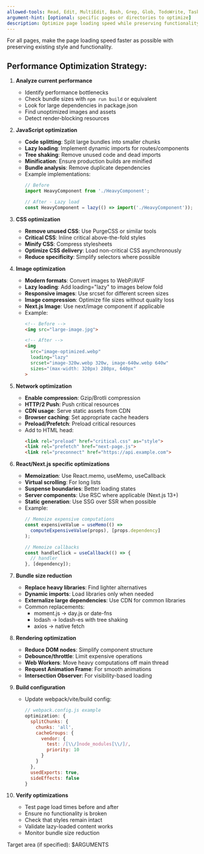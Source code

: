 ```yaml
---
allowed-tools: Read, Edit, MultiEdit, Bash, Grep, Glob, TodoWrite, Task
argument-hint: [optional: specific pages or directories to optimize]
description: Optimize page loading speed while preserving functionality
---
```


For all pages, make the page loading speed faster as possible with preserving existing style and functionality.

## Performance Optimization Strategy:

1. **Analyze current performance**
   - Identify performance bottlenecks
   - Check bundle sizes with `npm run build` or equivalent
   - Look for large dependencies in package.json
   - Find unoptimized images and assets
   - Detect render-blocking resources

2. **JavaScript optimization**
   - **Code splitting**: Split large bundles into smaller chunks
   - **Lazy loading**: Implement dynamic imports for routes/components
   - **Tree shaking**: Remove unused code and dead imports
   - **Minification**: Ensure production builds are minified
   - **Bundle analysis**: Remove duplicate dependencies
   - Example implementations:
     ```javascript
     // Before
     import HeavyComponent from './HeavyComponent';
     
     // After - Lazy load
     const HeavyComponent = lazy(() => import('./HeavyComponent'));
     ```

3. **CSS optimization**
   - **Remove unused CSS**: Use PurgeCSS or similar tools
   - **Critical CSS**: Inline critical above-the-fold styles
   - **Minify CSS**: Compress stylesheets
   - **Optimize CSS delivery**: Load non-critical CSS asynchronously
   - **Reduce specificity**: Simplify selectors where possible

4. **Image optimization**
   - **Modern formats**: Convert images to WebP/AVIF
   - **Lazy loading**: Add loading="lazy" to images below fold
   - **Responsive images**: Use srcset for different screen sizes
   - **Image compression**: Optimize file sizes without quality loss
   - **Next.js Image**: Use next/image component if applicable
   - Example:
     ```html
     <!-- Before -->
     <img src="large-image.jpg">
     
     <!-- After -->
     <img 
       src="image-optimized.webp" 
       loading="lazy"
       srcset="image-320w.webp 320w, image-640w.webp 640w"
       sizes="(max-width: 320px) 280px, 640px"
     >
     ```

5. **Network optimization**
   - **Enable compression**: Gzip/Brotli compression
   - **HTTP/2 Push**: Push critical resources
   - **CDN usage**: Serve static assets from CDN
   - **Browser caching**: Set appropriate cache headers
   - **Preload/Prefetch**: Preload critical resources
   - Add to HTML head:
     ```html
     <link rel="preload" href="critical.css" as="style">
     <link rel="prefetch" href="next-page.js">
     <link rel="preconnect" href="https://api.example.com">
     ```

6. **React/Next.js specific optimizations**
   - **Memoization**: Use React.memo, useMemo, useCallback
   - **Virtual scrolling**: For long lists
   - **Suspense boundaries**: Better loading states
   - **Server components**: Use RSC where applicable (Next.js 13+)
   - **Static generation**: Use SSG over SSR when possible
   - Example:
     ```javascript
     // Memoize expensive computations
     const expensiveValue = useMemo(() => 
       computeExpensiveValue(props), [props.dependency]
     );
     
     // Memoize callbacks
     const handleClick = useCallback(() => {
       // handler
     }, [dependency]);
     ```

7. **Bundle size reduction**
   - **Replace heavy libraries**: Find lighter alternatives
   - **Dynamic imports**: Load libraries only when needed
   - **Externalize large dependencies**: Use CDN for common libraries
   - Common replacements:
     * moment.js → day.js or date-fns
     * lodash → lodash-es with tree shaking
     * axios → native fetch

8. **Rendering optimization**
   - **Reduce DOM nodes**: Simplify component structure
   - **Debounce/throttle**: Limit expensive operations
   - **Web Workers**: Move heavy computations off main thread
   - **Request Animation Frame**: For smooth animations
   - **Intersection Observer**: For visibility-based loading

9. **Build configuration**
   - Update webpack/vite/build config:
     ```javascript
     // webpack.config.js example
     optimization: {
       splitChunks: {
         chunks: 'all',
         cacheGroups: {
           vendor: {
             test: /[\\/]node_modules[\\/]/,
             priority: 10
           }
         }
       },
       usedExports: true,
       sideEffects: false
     }
     ```

10. **Verify optimizations**
    - Test page load times before and after
    - Ensure no functionality is broken
    - Check that styles remain intact
    - Validate lazy-loaded content works
    - Monitor bundle size reduction

Target area (if specified): $ARGUMENTS